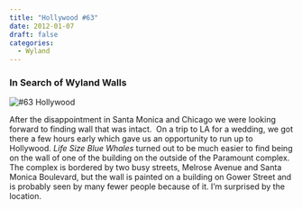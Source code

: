 ```yaml
---
title: "Hollywood #63"
date: 2012-01-07
draft: false
categories:
  - Wyland
---
```

### In Search of Wyland Walls

![#63 Hollywood](../images/63-hollywood.jpg)

After the disappointment in Santa Monica and Chicago we were looking forward to finding wall that was intact.  On a trip to LA for a wedding, we got there a few hours early which gave us an opportunity to run up to Hollywood. _Life Size Blue Whales_ turned out to be much easier to find being on the wall of one of the building on the outside of the Paramount complex. The complex is bordered by two busy streets, Melrose Avenue and Santa Monica Boulevard, but the wall is painted on a building on Gower Street and is probably seen by many fewer people because of it. I’m surprised by the location.